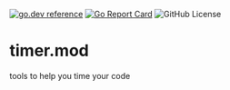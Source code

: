 <!-- Code generated by mkbadge; DO NOT EDIT. START -->
[![go.dev reference](https://img.shields.io/badge/go.dev-reference-green?logo=go)](https://pkg.go.dev/mod/github.com/nickwells/timer.mod)
[![Go Report Card](https://goreportcard.com/badge/github.com/nickwells/timer.mod)](https://goreportcard.com/report/github.com/nickwells/timer.mod)
![GitHub License](https://img.shields.io/github/license/nickwells/timer.mod)
<!-- Code generated by mkbadge; DO NOT EDIT. END -->
# timer.mod
tools to help you time your code
